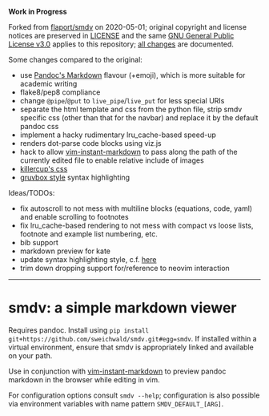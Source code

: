 **Work in Progress**

Forked from [flaport/smdv][forkedfrom] on 2020-05-01;
original copyright and license notices are preserved in [LICENSE](LICENSE) and the same [GNU General Public License v3.0][gpl3] applies to this repository;
[all changes][changes] are documented.

Some changes compared to the original:

* use [Pandoc's Markdown][pandocmarkdown] flavour (+emoji), which is more suitable for academic writing
* flake8/pep8 compliance
* change `@pipe`/`@put` to `live_pipe`/`live_put` for less special URIs
* separate the html template and css from the python file, strip smdv specific css (other than that for the navbar) and replace it by the default pandoc css
* implement a hacky rudimentary lru_cache-based speed-up
* renders dot-parse code blocks using viz.js
* hack to allow [vim-instant-markdown][vim] to pass along the path of the currently edited file to enable relative include of images
* [killercup's css](https://gist.github.com/killercup/5917178)
* [gruvbox style](https://www.jonashietala.se/blog/2015/08/04/gruvbox_syntax_highlighting_for_pandoc/) syntax highlighting

Ideas/TODOs:

* fix autoscroll to not mess with multiline blocks (equations, code, yaml) and enable scrolling to footnotes
* fix lru_cache-based rendering to not mess with compact vs loose lists, footnote and example list numbering, etc.
* bib support
* markdown preview for kate
* update syntax highlighting style, c.f. [here](https://www.jonashietala.se/blog/2019/01/25/site_restyle_and_update/#changes-to-code-display)
* trim down dropping support for/reference to neovim interaction



---



# smdv: a **s**imple **m**ark**d**own **v**iewer

Requires pandoc.
Install using `pip install git+https://github.com/sweichwald/smdv.git#egg=smdv`.
If installed within a virtual environment, ensure that smdv is appropriately linked and available on your path.

Use in conjunction with [vim-instant-markdown][vim] to preview pandoc markdown in the browser while editing in vim.

For configuration options consult `smdv --help`; configuration is also possible via environment variables with name pattern `SMDV_DEFAULT_[ARG]`.



[changes]: https://github.com/flaport/smdv/compare/9ea3657...sweichwald:master
[forkedfrom]: https://github.com/flaport/smdv/tree/9ea36575eef5993624ffefa682083c792e645a3f
[gpl3]: https://www.gnu.org/licenses/gpl-3.0.html
[pandocmarkdown]: https://pandoc.org/MANUAL.html#pandocs-markdown
[vim]: https://github.com/sweichwald/vim-instant-markdown
